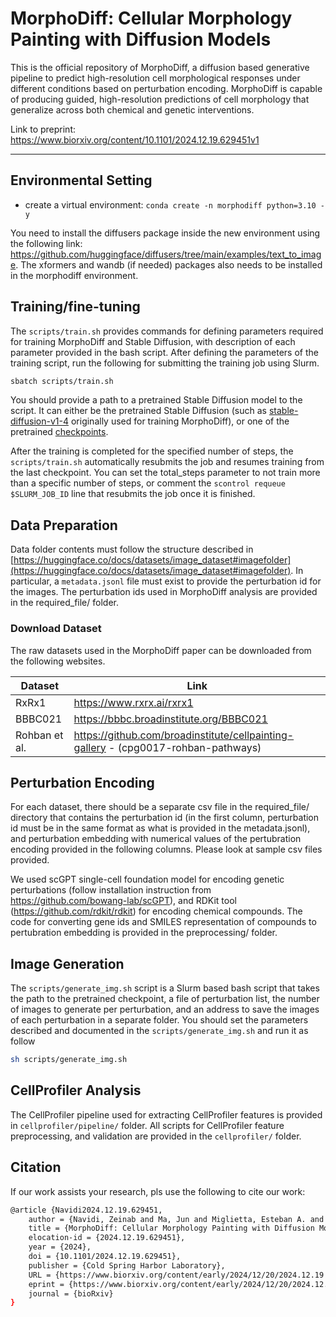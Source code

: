 # MorphoDiff: Cellular Morphology Painting with Diffusion Models

This is the official repository of MorphoDiff, a diffusion based generative pipeline to predict high-resolution cell morphological responses under different conditions based on perturbation encoding.  MorphoDiff is capable of producing guided, high-resolution predictions of cell morphology that generalize across both chemical and genetic interventions.

Link to preprint: https://www.biorxiv.org/content/10.1101/2024.12.19.629451v1

---

## Environmental Setting


- create a virtual environment: `conda create -n morphodiff python=3.10 -y`

You need to install the diffusers package inside the new environment using the following link: https://github.com/huggingface/diffusers/tree/main/examples/text_to_image. 
The xformers and wandb (if needed) packages also needs to be installed in the morphodiff environment.
<!-- ## Codebase overview

Code used for data processing, training and validaiton presented in the MorphoDiff manuscript are provided in this repository. Model weights as well as the hyperparameter configuration will be provided publicly upon acceptance.

```bash
├── code
│   ├── bash # Containing (Slurm) bash scripts for training, image generation, and testing generated images
│   ├── cellprofiler # Containing CellProfiler pipelines used for feature extraction, and Python scripts used for feature preprocessing and analysis
│   ├── evaluation # Containing Python scripts for image generation and distance metric calculation
│   ├── preprocessing # Contatinig Python scripts used for data pre-processing
│   ├── cell_cropped_benchmarking_code # Contatinig scripts used for cell-cropped image analysis 
│   ├── required_file # Contatining files required for perturbation encoding of all datasets (perturbation encoded vectors)
│   ├── perturbation_encoder.py # Implementation of perturbation encoding class as part of the MorphoDiff pipeline
│   └── train_text_to_image_cell_painting.py # The modified training script of Stable Diffusion
``` -->

## Training/fine-tuning

The `scripts/train.sh` provides commands for defining parameters required for training MorphoDiff and Stable Diffusion, with description of each parameter provided in the bash script. After defining the parameters of the training script, run the following for submitting the training job using Slurm.

```bash
sbatch scripts/train.sh
```

You should provide a path to a pretrained Stable Diffusion model to the script. It can either be the pretrained Stable Diffusion (such as [stable-diffusion-v1-4](https://huggingface.co/CompVis/stable-diffusion-v1-4) originally used for training MorphoDiff), or one of the pretrained [checkpoints](https://huggingface.co/navidi/MorphoDiff_checkpoints/tree/main).

After the training is completed for the specified number of steps, the `scripts/train.sh` automatically resubmits the job and resumes training from the last checkpoint. You can set the total_steps parameter to not train more than a specific number of steps, or comment the `scontrol requeue $SLURM_JOB_ID` line that resubmits the job once it is finished.

## Data Preparation

Data folder contents must follow the structure described in [https://huggingface.co/docs/datasets/image_dataset#imagefolder](https://huggingface.co/docs/datasets/image_dataset#imagefolder). In particular, a `metadata.jsonl` file must exist to provide the perturbation id for the images. The perturbation ids used in MorphoDiff analysis are provided in the required_file/ folder.

### Download Dataset

The raw datasets used in the MorphoDiff paper can be downloaded from the following websites.

| Dataset       | Link                                                                               |
| ------------- | ---------------------------------------------------------------------------------- |
| RxRx1         | https://www.rxrx.ai/rxrx1                                                          |
| BBBC021       | https://bbbc.broadinstitute.org/BBBC021                                            |
| Rohban et al. | https://github.com/broadinstitute/cellpainting-gallery - (cpg0017-rohban-pathways) |

## Perturbation Encoding

For each dataset, there should be a separate csv file in the required_file/ directory that contains the perturbation id (in the first column, perturbation id must be in the same format as what is provided in the metadata.jsonl), and perturbation embedding with numerical values of the pertubration encoding provided in the following columns. Please look at sample csv files provided.

We used scGPT single-cell foundation model for encoding genetic perturbations (follow installation instruction from https://github.com/bowang-lab/scGPT), and RDKit tool (https://github.com/rdkit/rdkit) for encoding chemical compounds. The code for converting gene ids and SMILES representation of compounds to pertubration embedding is provided in the preprocessing/ folder.

## Image Generation

The `scripts/generate_img.sh` script is a Slurm based bash script that takes the path to the pretrained checkpoint, a file of perturbation list, the number of images to generate per perturbation, and an address to save the images of each perturbation in a separate folder. You should set the parameters described and documented in the `scripts/generate_img.sh` and run it as follow

```bash
sh scripts/generate_img.sh
```

## CellProfiler Analysis

The CellProfiler pipeline used for extracting CellProfiler features is provided in `cellprofiler/pipeline/` folder. All scripts for CellProfiler feature preprocessing, and validation are provided in the `cellprofiler/` folder.

## Citation
If our work assists your research, pls use the following to cite our work:

```bash
@article {Navidi2024.12.19.629451,
	author = {Navidi, Zeinab and Ma, Jun and Miglietta, Esteban A. and Liu, Le and Carpenter, Anne E. and Cimini, Beth A. and Haibe-Kains, Benjamin and Wang, Bo},
	title = {MorphoDiff: Cellular Morphology Painting with Diffusion Models},
	elocation-id = {2024.12.19.629451},
	year = {2024},
	doi = {10.1101/2024.12.19.629451},
	publisher = {Cold Spring Harbor Laboratory},
	URL = {https://www.biorxiv.org/content/early/2024/12/20/2024.12.19.629451},
	eprint = {https://www.biorxiv.org/content/early/2024/12/20/2024.12.19.629451.full.pdf},
	journal = {bioRxiv}
}
```

